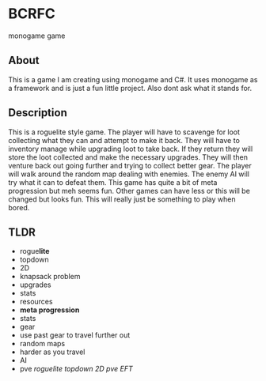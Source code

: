# BCRFC
monogame game

## About
This is a game I am creating using monogame and C#. It uses monogame as a framework and is just a fun little project. Also dont ask what it stands for.

## Description
This is a roguelite style game. The player will have to scavenge for loot collecting what they can and attempt to make it back. They will have to inventory manage while upgrading loot to take back. If they return they will store the loot collected and make the necessary upgrades. They will then venture back out going further and trying to collect better gear. The player will walk around the random map dealing with enemies. The enemy AI will try what it can to defeat them. This game has quite a bit of meta progression but meh seems fun. Other games can have less or this will be changed but looks fun. This will really just be something to play when bored.

## TLDR
- rogue**lite**
- topdown
- 2D
- knapsack problem
- upgrades
- stats
- resources
- **meta progression**
- stats
- gear
- use past gear to travel further out
- random maps
- harder as you travel
- AI
- pve
*roguelite topdown 2D pve EFT*
